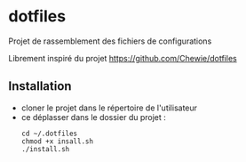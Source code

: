 # dotfiles

Projet de rassemblement des fichiers de configurations

Librement inspiré du projet https://github.com/Chewie/dotfiles

## Installation
- cloner le projet dans le répertoire de l'utilisateur 
- ce déplasser dans le dossier du projet : 
  ``` 
  cd ~/.dotfiles
  chmod +x insall.sh
  ./install.sh
  ```


